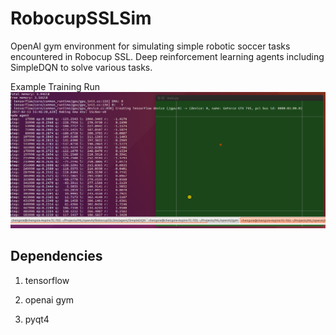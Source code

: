 # RobocupSSLSim
OpenAI gym environment for simulating simple robotic soccer tasks encountered in Robocup SSL.
Deep reinforcement learning agents including SimpleDQN to solve various tasks.

Example Training Run
![alt tag](https://github.com/cheng-xie/RobocupSSLSim/blob/master/img/train_run.png)

## Dependencies
1) tensorflow

2) openai gym

3) pyqt4
